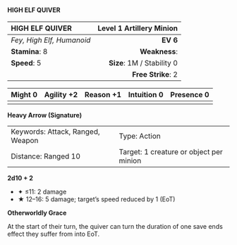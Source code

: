 #### HIGH ELF QUIVER

| HIGH ELF QUIVER           | **Level 1 Artillery Minion** |
| :------------------------ | ---------------------------: |
| *Fey, High Elf, Humanoid* |                     **EV 6** |
| **Stamina**: 8            |                **Weakness**: |
| **Speed**: 5              |   **Size**: 1M / Stability 0 |
|                           |           **Free Strike**: 2 |

| **Might** 0 | **Agility** +2 | **Reason** +1 | **Intuition** 0 | **Presence** 0 |
| ----------- | -------------- | ------------- | --------------- | -------------- |
|             |                |               |                 |                |

**Heavy Arrow (Signature)**

|                                  |                                         |
| :------------------------------- | :-------------------------------------- |
| Keywords: Attack, Ranged, Weapon | Type: Action                            |
| Distance: Ranged 10              | Target: 1 creature or object per minion |

**2d10 + 2**

- ✦ ≤11: 2 damage
- ★ 12–16: 5 damage; target’s speed reduced by 1 (EoT)

**Otherworldly Grace**

At the start of their turn, the quiver can turn the duration of one save ends effect they suffer from into EoT.
